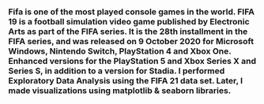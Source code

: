 ### Fifa is one of the most played console games in the world. FIFA 19 is a football simulation video game published by Electronic Arts as part of the FIFA series. It is the 28th installment in the FIFA series, and was released on 9 October 2020 for Microsoft Windows, Nintendo Switch, PlayStation 4 and Xbox One. Enhanced versions for the PlayStation 5 and Xbox Series X and Series S, in addition to a version for Stadia. I performed Exploratory Data Analysis using the FIFA 21 data set. Later, I made visualizations using matplotlib & seaborn libraries.
